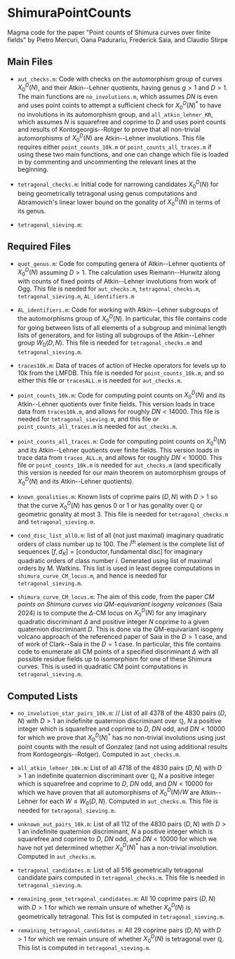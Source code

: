# ShimuraPointCounts
Magma code for the paper "Point counts of Shimura curves over finite fields" by Pietro Mercuri, Oana Padurariu, Frederick Saia, and Claudio Stirpe

## Main Files

- `aut_checks.m`: Code with checks on the automorphism group of curves $X_0^D(N)$, and their Atkin--Lehner quotients, having genus $g>1$ and $D>1$. The main functions are `no_involutions.m`, which assumes $DN$ is even and uses point coints to attempt a sufficient check for $X_0^D(N)^*$ to have no involutions in its automorphism group, and `all_atkin_lehner_KR`, which assumes $N$ is squarefree and coprime to $D$ and uses point counts and results of Kontogeorgis--Rotger to prove that all non-trivial automorphisms of $X_0^D(N)$ are Atkin--Lehner involutions. This file requires either `point_counts_10k.m` or `point_counts_all_traces.m` if using these two main functions, and one can change which file is loaded in by commenting and uncommenting the relevant lines at the beginning.

- `tetragonal_checks.m`: Initial code for narrowing candidates $X_0^D(N)$ for being geometrically tetragonal using genus computations and Abramovich's linear lower bound on the gonality of $X_0^D(N)$ in terms of its genus.
  
- `tetragonal_sieving.m`:


## Required Files

- `quot_genus.m`: Code for computing genera of Atkin--Lehner quotients of $X_0^D(N)$ assuming $D>1$. The calculation uses Riemann--Hurwitz along with counts of fixed points of Atkin--Lehner involutions from work of Ogg. This file is needed for `aut_checks.m`, `tetragonal_checks.m`, `tetragonal_sieving.m`, `AL_identifiers.m`

- `AL_identifiers.m`: Code for working with Atkin--Lehner subgroups of the automorphisms group of $X_0^D(N)$. In particular, this file contains code for going between lists of all elements of a subgroup and minimal length lists of generators, and for listing all subgroups of the Atkin--Lehner group $W_0(D,N)$. This file is needed for `tetragonal_checks.m` and `tetragonal_sieving.m`.

- `traces10k.m`: Data of traces of action of Hecke operators for levels up to $10k$ from the LMFDB. This file is needed for `point_counts_10k.m`, and so either this file or `tracesALL.m` is needed for `aut_checks.m`.

- `point_counts_10k.m`: Code for computing point counts on $X_0^D(N)$ and its Atkin--Lehner quotients over finite fields. This version loads in trace data from `traces10k.m`, and allows for roughly $DN < 14000$. This file is needed for `tetragonal_sieving.m`, and this file or `point_counts_all_traces.m` is needed for `aut_checks.m`. 

-  `point_counts_all_traces.m`: Code for computing point counts on $X_0^D(N)$ and its Atkin--Lehner quotients over finite fields. This version loads in trace data from `traces_ALL.m`, and allows for roughly $DN < 10000$. This file or `point_counts_10k.m` is needed for `aut_checks.m` (and specifically this version is needed for our main theorem on automorphism groups of $X_0^D(N)$ and its Atkin--Lehner quotients). 

-  `known_gonalities.m`: Known lists of coprime pairs $(D,N)$ with $D>1$ so that the curve $X_0^D(N)$ has genus $0$ or $1$ or has gonality over $\mathbb{Q}$ or geometric gonality at most 3. This file is needed for `tetragonal_checks.m` and `tetragonal_sieving.m`.

- `cond_disc_list_allO.m`: list of all (not just maximal) imaginary quadratic orders of class number up to $100$. The $i^\text{th}$ element is the complete list of sequences $[f,d_K] = [\text{conductor}, \text{fundamental disc}]$ for imaginary quadratic orders of class number $i$. Generated using list of maximal orders by M. Watkins. This list is used in least degree computations in `shimura_curve_CM_locus.m`, and hence is needed for `tetragonal_sieving.m`.

- `shimura_curve_CM_locus.m`: The aim of this code, from the paper *CM points on Shimura curves via QM-equivariant isogeny volcanoes* (Saia 2024)  is to compute the $\Delta$-CM locus on $X_0^D(N)$ for any imaginary quadratic discriminant $\Delta$ and positive integer $N$ coprime to a given quaternion discriminant $D$. This is done via the QM-equivariant isogeny volcano approach of the referenced paper of Saia in the $D>1$ case, and of work of Clark--Saia in the $D=1$ case. In particular, this file contains code to enumerate all CM points of a specified discriminant $\Delta$ with all possible residue fields up to isomorphism for one of these Shimura curves. This is used in quadratic CM point computations in `tetragonal_sieving.m`.


## Computed Lists

- `no_involution_star_pairs_10k.m`: // List of all $4378$ of the $4830$ pairs $(D,N)$ with $D>1$ an indefinite quaternion discriminant over $\mathbb{Q}$, $N$ a positive integer which is squarefree and coprime to $D$, $DN$ odd, and $DN < 10000$ for which we prove that $X_0^D(N)^*$ has no non-trivial involutions using just point counts with the result of Gonzalez (and not using additional results from Kontogeorgis--Rotger). Computed in `aut_checks.m`.
  
- `all_atkin_lehner_10k.m`: List of all $4718$ of the $4830$ pairs $(D,N)$ with $D>1$ an indefinite quaternion discriminant over $\mathbb{Q}$, $N$ a positive integer which is squarefree and coprime to $D$, $DN$ odd, and $DN < 10000$ for which we have proven that all automorphisms of $X_0^D(N)/W$ are Atkin--Lehner for each $W \leq W_0(D,N)$. Computed in `aut_checks.m`. This file is needed for `tetragonal_sieving.m`.

- `unknown_aut_pairs_10k.m`: List of all $112$ of the $4830$ pairs $(D,N)$ with $D>1$ an indefinite quaternion discriminant, $N$ a positive integer which is squarefree and coprime to $D$, $DN$ odd, and $DN < 10000$ for which we have not yet determined whether $X_0^D(N)^*$ has a non-trivial involution. Computed in `aut_checks.m`.

- `tetragonal_candidates.m`: List of all $516$ geometrically tetragonal candidate pairs computed in `tetragonal_checks.m`. This file is needed in `tetragonal_sieving.m`.

- `remaining_geom_tetragonal_candidates.m`: All $10$ coprime pairs $(D,N)$ with $D>1$ for which we remain unsure of whether $X_0^D(N)$ is geometrically tetragonal. This list is computed in `tetragonal_sieving.m`. 

- `remaining_tetragonal_candidates.m`: All $29$ coprime pairs $(D,N)$ with $D>1$ for which we remain unsure of whether $X_0^D(N)$ is tetragonal over $\mathbb{Q}$. This list is computed in `tetragonal_sieving.m`. 
